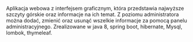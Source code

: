 Aplikacja webowa z interfejsem graficznym, która przedstawia najwyższe szczyty górskie oraz informacje na ich temat. Z poziomu administratora można dodać, zmienić oraz usunąć wszelkie informacje za pomocą panelu administracyjnego.
Zrealizowane w java 8, spring boot, hibernate, Mysql, lombok, thymeleaf.
